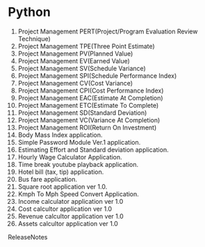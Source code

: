 # Python

1. Project Management PERT(Project/Program Evaluation Review Technique)
2. Project Management TPE(Three Point Estimate)
3. Project Management PV(Planned Value)
4. Project Management EV(Earned Value)
5. Project Management SV(Schedule Variance)
6. Project Management SPI(Schedule Performance Index)
7. Project Management CV(Cost Variance)
8. Project Management CPI(Cost Performance Index)
9. Project Management EAC(Estimate At Completion)
10. Project Management ETC(Estimate To Complete) 
11. Project Management SD(Standard Deviation)
12. Project Management VC(Variance At Completion)
13. Project Management ROI(Return On Investment)
14. Body Mass Index application.
15. Simple Password Module Ver.1 application. 
16. Estimating Effort and Standard deviation application.
17. Hourly Wage Calculator Application.
18. Time break youtube playback application.
19. Hotel bill (tax, tip) application.
20. Bus fare application.
21. Square root application ver 1.0.
22. Kmph To Mph Speed Convert Application.
23. Income calculator application ver 1.0
24. Cost calcultor application ver 1.0
25. Revenue calcultor application ver 1.0
26. Assets calcultor application ver 1.0

ReleaseNotes

